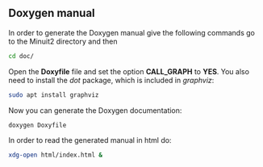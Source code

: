 ## Doxygen manual

In order to generate the Doxygen manual give the following commands go to the Minuit2 directory and then

``` bash
cd doc/
```

Open the **Doxyfile** file and set the option **CALL_GRAPH** to **YES**.
You also need to install the *dot* package, which is included in *graphviz*:

``` bash
sudo apt install graphviz
```
Now you can generate the Doxygen documentation:

``` bash
doxygen Doxyfile
```

In order to read the generated manual in html do:

``` bash
xdg-open html/index.html &
```
